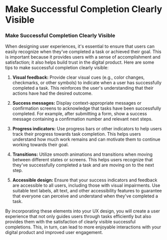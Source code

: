# Make Successful Completion Clearly Visible

### Make Successful Completion Clearly Visible

When designing user experiences, it's essential to ensure that users can easily recognize when they've completed a task or achieved their goal. This is important because it provides users with a sense of accomplishment and satisfaction; it also helps build trust in the digital product. Here are some tips to make successful completion clearly visible:

1. **Visual feedback:** Provide clear visual cues (e.g., color changes, checkmarks, or other symbols) to indicate when a user has successfully completed a task. This reinforces the user's understanding that their actions have had the desired outcome.

2. **Success messages:** Display context-appropriate messages or confirmation screens to acknowledge that tasks have been successfully completed. For example, after submitting a form, show a success message containing a confirmation number and relevant next steps.

3. **Progress indicators:** Use progress bars or other indicators to help users track their progress towards task completion. This helps users understand how much work remains and can motivate them to continue working towards their goal.

4. **Transitions:** Utilize smooth animations and transitions when moving between different states or screens. This helps users recognize that they've successfully completed a task and are moving on to the next step.

5. **Accessible design:** Ensure that your success indicators and feedback are accessible to all users, including those with visual impairments. Use suitable text labels, alt text, and other accessibility features to guarantee that everyone can perceive and understand when they've completed a task.

By incorporating these elements into your UX design, you will create a user experience that not only guides users through tasks efficiently but also provides them with the satisfaction of clearly visible successful completions. This, in turn, can lead to more enjoyable interactions with your digital product and improved user engagement.